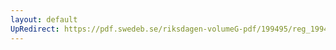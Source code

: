 ```yaml
---
layout: default
UpRedirect: https://pdf.swedeb.se/riksdagen-volumeG-pdf/199495/reg_199495_NU/reg_199495_NU_0010.pdf
---
```

